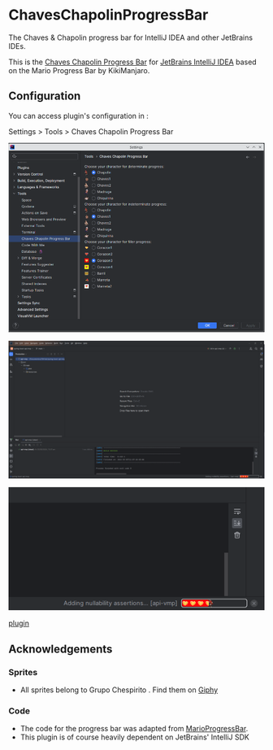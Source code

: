 # ChavesChapolinProgressBar

The Chaves & Chapolin progress bar for IntelliJ IDEA and other JetBrains IDEs.
  
This is the [Chaves Chapolin Progress Bar](https://plugins.jetbrains.com/plugin/) for [JetBrains IntelliJ IDEA](https://www.jetbrains.com/idea/) based on the Mario Progress Bar by KikiManjaro. 

## Configuration

You can access plugin's configuration in :


Settings > Tools > Chaves Chapolin Progress Bar

![settings](media/settings.png)

![Chapolin](media/chapolinPB2.png)

![Chapolin](media/chapolinPB.png)

[plugin](media/plugin.mp4)

## Acknowledgements

### Sprites

* All sprites belong to Grupo Chespirito . Find them on  [Giphy](https://giphy.com/grupochespirito)

### Code

* The code for the progress bar was adapted from [MarioProgressBar]( https://github.com/KikiManjaro/MarioProgressBar).
* This plugin is of course heavily dependent on JetBrains' IntelliJ SDK  
